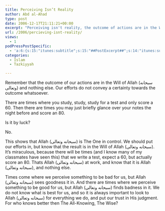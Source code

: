 ```yaml
---
title: Perceiving Isn’t Reality
author: Abd al-Ahad
type: post
date: 2006-12-17T21:11:21+00:00
excerpt: "Perceiving isn't reality, the outcome of actions are in the Will of Allah. Results are from Allah. Work for it, but in the end, realize it's from Allah."
url: /2006/percieving-isnt-reality/
views:
  - 1
podPressPostSpecific:
  - 'a:6:{s:15:"itunes:subtitle";s:15:"##PostExcerpt##";s:14:"itunes:summary";s:15:"##PostExcerpt##";s:15:"itunes:keywords";s:17:"##WordPressCats##";s:13:"itunes:author";s:10:"##Global##";s:15:"itunes:explicit";s:2:"No";s:12:"itunes:block";s:2:"No";}'
categories:
  - Islam
  - Tazkiyyah

---
```

<p class="gem">
  Remember that the outcome of our actions are in the Will of Allah (سبحانه وتعالى) and nothing else. Our efforts do not convey a certainty towards the outcome whatsoever.
</p>

There are times where you study, study, study for a test and only score a 60. Then there are times you may just briefly glance over your notes the night before and score an 80.

Is it by luck?

No.

This shows that Allah (سبحانه وتعالى) is The One in control. We should put our efforts in, but know that the result is in the Will of Allah (سبحانه وتعالى). It&#8217;s miraculous, because there will be times (and I know many of my classmates have seen this) that we write a test, expect a 60, but actually score an 80. Thats Allah (سبحانه وتعالى) at work, and know that it is Allah (سبحانه وتعالى), and nothing else.

Times come where we perceive something to be bad for us, but Allah (سبحانه وتعالى) sees goodness it in. And there are times where we perceive something to be good for us, but Allah (سبحانه وتعالى) finds badness in it. We do not know what is best for us, and so it is always important to look to Allah (سبحانه وتعالى) for everything we do, and put our trust in His judgment. For who knows better then The All-Knowing, The Wise?